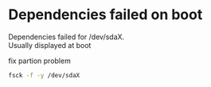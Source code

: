# Dependencies failed on boot

Dependencies failed for /dev/sdaX.  
Usually displayed at boot

fix partion problem

```sh
fsck -f -y /dev/sdaX
```
